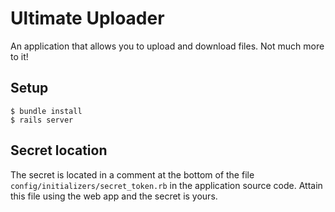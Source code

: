 # Ultimate Uploader

An application that allows you to upload and download files. Not much more to it!

## Setup

~~~
$ bundle install
$ rails server
~~~

## Secret location

The secret is located in a comment at the bottom of the file
`config/initializers/secret_token.rb` in the application source code.  Attain
this file using the web app and the secret is yours.

